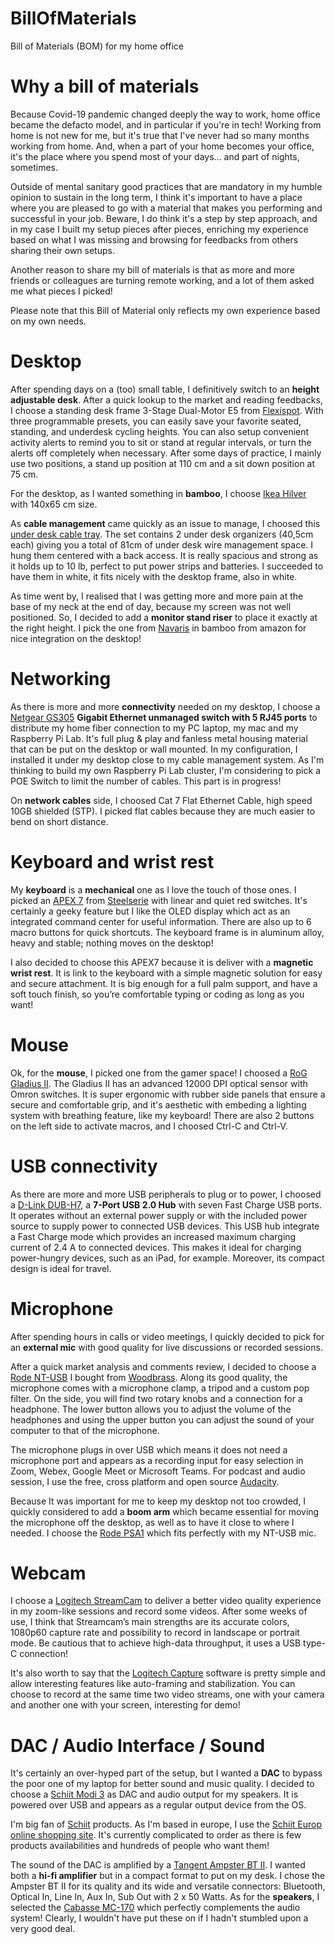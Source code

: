 # BillOfMaterials

Bill of Materials (BOM) for my home office

# Why a bill of materials

Because Covid-19 pandemic changed deeply the way to work, home office became the defacto model, and in particular if you're in tech! Working from home is not new for me, but it's true that I've never had so many months working from home. And, when a part of your home becomes your office, it's the place where you spend most of your days... and part of nights, sometimes.

Outside of mental sanitary good practices that are mandatory in my humble opinion to sustain in the long term, I think it's important to have a place where you are pleased to go with a material that makes you performing and successful in your job. Beware, I do think it's a step by step approach, and in my case I built my setup pieces after pieces, enriching my experience based on what I was missing and browsing for feedbacks from others sharing their own setups.

Another reason to share my bill of materials is that as more and more friends or colleagues are turning remote working, and a lot of them asked me what pieces I picked!

Please note that this Bill of Material only reflects my own experience based on my own needs.

# Desktop

After spending days on a (too) small table, I definitively switch to an **height adjustable desk**. After a quick lookup to the market and reading feedbacks, I choose a standing desk frame 3-Stage Dual-Motor E5 from [Flexispot](https://flexispot.co.uk "Flexispot"). With three programmable presets, you can easily save your favorite seated, standing, and underdesk cycling heights. You can also setup convenient activity alerts to remind you to sit or stand at regular intervals, or turn the alerts off completely when necessary. After some days of practice, I mainly use two positions, a stand up position at 110 cm and a sit down position at 75 cm.

For the desktop, as I wanted something in **bamboo**, I choose [Ikea Hilver](https://www.ikea.com/us/en/p/hilver-tabletop-bamboo-80278287/) with 140x65 cm size.

As **cable management** came quickly as an issue to manage, I choosed this [under desk cable tray](https://www.amazon.com/dp/B07GLZZ2RZ?pd_rd_i=B07GLZZ2RZ&pd_rd_w=QFTsH&pf_rd_p=2e62cf0a-1323-46ac-bbb9-19dc851997c6&pd_rd_wg=JcFed&pf_rd_r=YJJ5F7W7M731PNWHZ6BE&pd_rd_r=30063d61-d3eb-4daa-af08-6cdc2049ab85). The set contains 2 under desk organizers (40,5cm each) giving you a total of 81cm of under desk wire management space. I hung them centered with a back access. It is really spacious and strong as it holds up to 10 lb, perfect to put power strips and batteries. I succeeded to have them in white, it fits nicely with the desktop frame, also in white.

As time went by, I realised that I was getting more and more pain at the base of my neck at the end of day, because my screen was not well positioned. So, I decided to add a **monitor stand riser** to place it exactly at the right height. I pick the one from [Navaris](https://www.amazon.com/Navaris-Support-Moniteur-avec-Rangement/dp/B07NGTKJTQ) in bamboo from amazon for nice integration on the desktop!

# Networking

As there is more and more **connectivity** needed on my desktop, I choose a [Netgear GS305](https://www.netgear.com/business/wired/switches/unmanaged/gs305v3) **Gigabit Ethernet unmanaged switch with 5 RJ45 ports** to distribute my home fiber connection to my PC laptop, my mac and my Raspberry Pi Lab. It's full plug & play and fanless metal housing material that can be put on the desktop or wall mounted. In my configuration, I installed it under my desktop close to my cable management system. As I'm thinking to build my own Raspberry Pi Lab cluster, I'm considering to pick a POE Switch to limit the number of cables. This part is in progress!

On **network cables** side, I choosed Cat 7 Flat Ethernet Cable, high speed 10GB shielded (STP). I picked flat cables because they are much easier to bend on short distance.

# Keyboard and wrist rest

My **keyboard** is a **mechanical** one as I love the touch of those ones. I picked an [APEX 7](https://steelseries.com/gaming-keyboards/apex-7?switch=red) from [Steelserie](https://steelseries.com) with linear and quiet red switches. It's certainly a geeky feature but I like the OLED display which act as an integrated command center for useful information. There are also up to 6 macro buttons for quick shortcuts. The keyboard frame is in aluminum alloy, heavy and stable; nothing moves on the desktop!

I also decided to choose this APEX7 because it is deliver with a **magnetic wrist rest**. It is link to the keyboard with a simple magnetic solution for easy and secure attachment. It is big enough for a full palm support, and have a soft touch finish, so you’re comfortable typing or coding as long as you want!

# Mouse

Ok, for the **mouse**, I picked one from the gamer space! I choosed a [RoG Gladius II](https://rog.asus.com/Mice-Mouse-Pads/Mice/Ergonomic-Right-Handed/ROG-Gladius-II-Model/). The Gladius II has an advanced 12000 DPI optical sensor with Omron switches. It is super ergonomic with rubber side panels that ensure a secure and comfortable grip, and it's aesthetic with embeding a lighting system with breathing feature, like my keyboard! There are also 2 buttons on the left side to activate macros, and I choosed Ctrl-C and Ctrl-V.

# USB connectivity

As there are more and more USB peripherals to plug or to power, I choosed a [D-Link DUB-H7](https://www.dlink.com/en/products/dub-h7-7-port-usb-20-hub), a **7-Port USB 2.0 Hub** with seven Fast Charge USB ports. It operates without an external power supply or with the included power source to supply power to connected USB devices. This USB hub integrate a Fast Charge mode which provides an increased maximum charging current of 2.4 A to connected devices. This makes it ideal for charging power-hungry devices, such as an iPad, for example. Moreover, its compact design is ideal for travel.

# Microphone

After spending hours in calls or video meetings, I quickly decided to pick for an **external mic** with good quality for live discussions or recorded sessions.

After a quick market analysis and comments review, I decided to choose a [Rode NT-USB](http://en.rode.com/microphones/nt-usb) I bought from [Woodbrass](https://www.woodbrass.com). Along its good quality, the microphone comes with a microphone clamp, a tripod and a custom pop filter. On the side, you will find two rotary knobs and a connection for a headphone. The lower button allows you to adjust the volume of the headphones and using the upper button you can adjust the sound of your computer to that of the microphone.

The microphone plugs in over USB which means it does not need a microphone port and appears as a recording input for easy selection in Zoom, Webex, Google Meet or Microsoft Teams. For podcast and audio session, I use the free, cross platform and open source [Audacity](https://www.audacityteam.org).

Because It was important for me to keep my desktop not too crowded, I quickly considered to add a **boom arm** which became essential for moving the microphone off the desktop, as well as to have it close to where I needed. I choose the [Rode PSA1](http://www.rode.com/accessories/psa1) which fits perfectly with my NT-USB mic.

# Webcam

I choose a [Logitech StreamCam](https://www.logitech.com/) to deliver a better video quality experience in my zoom-like sessions and record some videos. After some weeks of use, I think that Streamcam’s main strengths are its accurate colors, 1080p60 capture rate and possibility to record in landscape or portrait mode. Be cautious that to achieve high-data throughput, it uses a USB type-C connection!

It's also worth to say that the [Logitech Capture](https://www.logitech.com/en-gb/product/capture) software is pretty simple and allow interesting features like auto-framing and stabilization. You can choose to record at the same time two video streams, one with your camera and another one with your screen, interesting for demo!

# DAC / Audio Interface / Sound

It's certainly an over-hyped part of the setup, but I wanted a **DAC** to bypass the poor one of my laptop for better sound and music quality. I decided to choose a [Schiit Modi 3](https://www.schiit.com/products/modi-1) as DAC and audio output for my speakers. It is powered over USB and appears as a regular output device from the OS.

I'm big fan of [Schiit](https://www.schiit.com) products. As I'm based in europe, I use the [Schiit Europ online shopping site](https://www.schiit-europe.com/). It's currently complicated to order as there is few products availabilities and hundreds of people who want them!

The sound of the DAC is amplified by a [Tangent Ampster BT II](https://tangent-audio.com/products/9-electronics/162-tangent-ampster-bt-ii/). I wanted both a **hi-fi amplifier** but in a compact format to put on my desk. I chose the Ampster BT II for its quality and its wide and versatile connectors: Bluetooth, Optical In, Line In, Aux In, Sub Out with 2 x 50 Watts. As for the **speakers**, I selected the [Cabasse MC-170](https://www.cabasse.com/en/antigua-mc170/) which perfectly complements the audio system! Clearly, I wouldn't have put these on if I hadn't stumbled upon a very good deal.